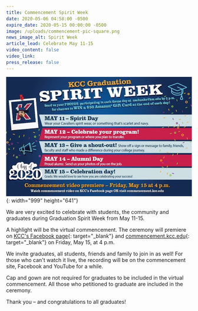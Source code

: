 ```yaml
---
title: Commencement Spirit Week
date: 2020-05-06 04:58:00 -0500
expire_date: 2020-05-15 00:00:00 -0500
image: /uploads/commencement-pic-square.png
news_image_alt: Spirit Week
article_lead: Celebrate May 11-15
video_content: false
video_link:
press_release: false
---
```


![](/uploads/spirit-week-1.jpg){: width="999" height="641"}

We are very excited to celebrate with students, the community and graduates during Graduation Spirit Week from May 11-15.

A highlight will be the virtual commencement. The ceremony will premiere on [KCC's Facebook page](https://www.facebook.com/KankakeeCommunityCollege/){: target="_blank"} and [commencement.kcc.edu](https://commencement.kcc.edu/){: target="_blank"} on Friday, May 15, at 4 p.m.

We invite graduates, all students, friends and family to join in as well\! For those who can't watch it live, the recording will be on the commencement site, Facebook and YouTube for a while.

Cap and gown are not required for graduates to be included in the virtual commencement. All those who petitioned to graduate are included in the ceremony.

Thank you – and congratulations to all graduates\!

&nbsp;
